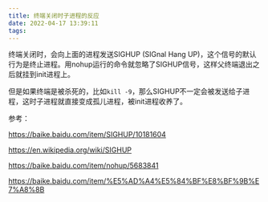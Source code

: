 ```yaml
---
title: 终端关闭时子进程的反应
date: 2022-04-17 13:39:11
tags:
---
```


终端关闭时，会向上面的进程发送SIGHUP (SIGnal Hang UP)，这个信号的默认行为是终止进程。用nohup运行的命令就忽略了SIGHUP信号，这样父终端退出之后就挂到init进程上。

但是如果终端是被杀死的，比如`kill -9`，那么SIGHUP不一定会被发送给子进程，这时子进程就直接变成孤儿进程，被init进程收养了。

参考：

<https://baike.baidu.com/item/SIGHUP/10181604>

<https://en.wikipedia.org/wiki/SIGHUP>

https://baike.baidu.com/item/nohup/5683841

<https://baike.baidu.com/item/%E5%AD%A4%E5%84%BF%E8%BF%9B%E7%A8%8B>
